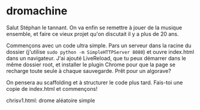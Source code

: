 # dromachine
Salut Stéphan le tannant. On va enfin se remettre à jouer de la musique ensemble, et faire ce vieux projet qu'on discutait il y a plus de 20 ans.

Commençons avec un code ultra simple. Pars un serveur dans la racine du dossier (j'utilise `sudo python -m SimpleHTTPServer 8080`) et ouvre index.html dans un navigateur. J'ai ajouté LiveReload, que tu peux démarrer dans le même dossier root, et installer le plugin Chrome pour que la page se recharge toute seule à chaque sauvegarde. Prêt pour un algorave?

On pensera au scaffolding et à structurer le code plus tard. Fais-toi une copie de index.html et commençons!

chrisv1.html: drome aléatoire simple